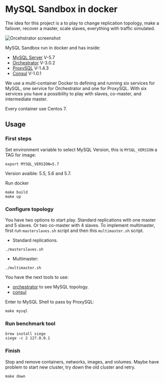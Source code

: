 # MySQL Sandbox in docker

The idea for this project is a to play to change replication topology, make a
failover, recover a master, scale slaves, everything with traffic simulated.

![Orcehstrator screenshot](https://github.com/swapbyt3s/MySQLSandbox/raw/master/assets/orchestrator.png)

MySQL Sandbox run in docker and has inside:

- [MySQL Server](https://github.com/mysql/mysql-server) V-5.7
- [Orchestrator](https://github.com/github/orchestrator/) V-3.0.2
- [ProxySQL](https://github.com/sysown/proxysql) V-1.4.3
- [Consul](https://www.consul.io/intro/index.html) V-1.0.1

We use a multi-container Docker to defining and running six services for MySQL,
one service for Orchestrator and one for ProxySQL. With six services you have a
possibility to play with slaves, co-master, and intermediate master.

Every container use Centos 7.

## Usage

### First steps

Set environment variable to select MySQL Version, this is `MYSQL_VERSION` a TAG
for image:

```
export MYSQL_VERSION=5.7
```

Version avaible: 5.5, 5.6 and 5.7.

Run docker

```
make build
make up
```

### Configure topology

You have two options to start play. Standard replications with one master and 5
slaves. Or two co-master with 4 slaves. To implement multimaster, first run
`masterslaves.sh` script and then this `multimaster.sh` script.

- Standard replications.

```
./masterslaves.sh
```

- Multimaster:

```
./multimaster.sh
```

You have the next tools to use:

- [orchestrator](http://127.0.0.1:3000/) to see MySQL topology.
- [consul](http://127.0.0.1:8500/ui/)

Enter to MySQL Shell to pass by ProxySQL:

```
make mysql
```

### Run benchmark tool

```
brew install siege
siege -c 2 127.0.0.1
```

### Finish

Stop and remove containers, networks, images, and volumes. Maybe have problem
to start new cluster, try down the old cluster and retry.

```
make down
```

